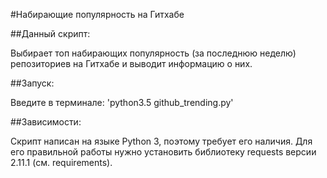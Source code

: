 ﻿#Набирающие популярность на Гитхабе

##Данный скрипт:

Выбирает топ набирающих популярность (за последнюю неделю) репозиториев на Гитхабе и выводит информацию о них.

##Запуск:

Введите в терминале:
'python3.5 github_trending.py'

##Зависимости:

Скрипт написан на языке Python 3, поэтому требует его наличия.
Для его правильной работы нужно установить библиотеку requests версии 2.11.1 (см. requirements).